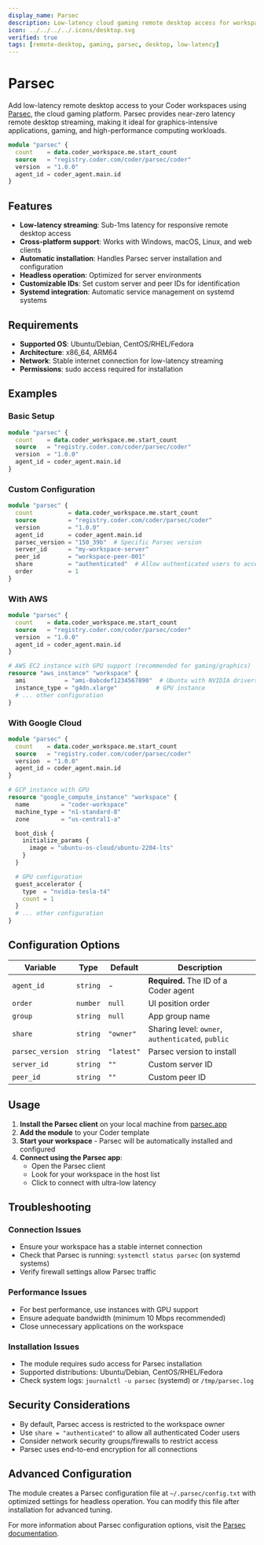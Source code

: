 ```yaml
---
display_name: Parsec
description: Low-latency cloud gaming remote desktop access for workspaces
icon: ../../../../.icons/desktop.svg
verified: true
tags: [remote-desktop, gaming, parsec, desktop, low-latency]
---
```


# Parsec

Add low-latency remote desktop access to your Coder workspaces using [Parsec](https://parsec.app/), the cloud gaming platform. Parsec provides near-zero latency remote desktop streaming, making it ideal for graphics-intensive applications, gaming, and high-performance computing workloads.

```tf
module "parsec" {
  count    = data.coder_workspace.me.start_count
  source   = "registry.coder.com/coder/parsec/coder"
  version  = "1.0.0"
  agent_id = coder_agent.main.id
}
```

## Features

- **Low-latency streaming**: Sub-1ms latency for responsive remote desktop access
- **Cross-platform support**: Works with Windows, macOS, Linux, and web clients
- **Automatic installation**: Handles Parsec server installation and configuration
- **Headless operation**: Optimized for server environments
- **Customizable IDs**: Set custom server and peer IDs for identification
- **Systemd integration**: Automatic service management on systemd systems

## Requirements

- **Supported OS**: Ubuntu/Debian, CentOS/RHEL/Fedora
- **Architecture**: x86_64, ARM64
- **Network**: Stable internet connection for low-latency streaming
- **Permissions**: sudo access required for installation

## Examples

### Basic Setup

```tf
module "parsec" {
  count    = data.coder_workspace.me.start_count
  source   = "registry.coder.com/coder/parsec/coder"
  version  = "1.0.0"
  agent_id = coder_agent.main.id
}
```

### Custom Configuration

```tf
module "parsec" {
  count          = data.coder_workspace.me.start_count
  source         = "registry.coder.com/coder/parsec/coder"
  version        = "1.0.0"
  agent_id       = coder_agent.main.id
  parsec_version = "150_39b"  # Specific Parsec version
  server_id      = "my-workspace-server"
  peer_id        = "workspace-peer-001"
  share          = "authenticated"  # Allow authenticated users to access
  order          = 1
}
```

### With AWS

```tf
module "parsec" {
  count    = data.coder_workspace.me.start_count
  source   = "registry.coder.com/coder/parsec/coder"
  version  = "1.0.0"
  agent_id = coder_agent.main.id
}

# AWS EC2 instance with GPU support (recommended for gaming/graphics)
resource "aws_instance" "workspace" {
  ami           = "ami-0abcdef1234567890"  # Ubuntu with NVIDIA drivers
  instance_type = "g4dn.xlarge"           # GPU instance
  # ... other configuration
}
```

### With Google Cloud

```tf
module "parsec" {
  count    = data.coder_workspace.me.start_count
  source   = "registry.coder.com/coder/parsec/coder"
  version  = "1.0.0"
  agent_id = coder_agent.main.id
}

# GCP instance with GPU
resource "google_compute_instance" "workspace" {
  name         = "coder-workspace"
  machine_type = "n1-standard-8"
  zone         = "us-central1-a"

  boot_disk {
    initialize_params {
      image = "ubuntu-os-cloud/ubuntu-2204-lts"
    }
  }

  # GPU configuration
  guest_accelerator {
    type  = "nvidia-tesla-t4"
    count = 1
  }
  # ... other configuration
}
```

## Configuration Options

| Variable | Type | Default | Description |
|----------|------|---------|-------------|
| `agent_id` | `string` | - | **Required.** The ID of a Coder agent |
| `order` | `number` | `null` | UI position order |
| `group` | `string` | `null` | App group name |
| `share` | `string` | `"owner"` | Sharing level: `owner`, `authenticated`, `public` |
| `parsec_version` | `string` | `"latest"` | Parsec version to install |
| `server_id` | `string` | `""` | Custom server ID |
| `peer_id` | `string` | `""` | Custom peer ID |

## Usage

1. **Install the Parsec client** on your local machine from [parsec.app](https://parsec.app/)
2. **Add the module** to your Coder template
3. **Start your workspace** - Parsec will be automatically installed and configured
4. **Connect using the Parsec app**:
   - Open the Parsec client
   - Look for your workspace in the host list
   - Click to connect with ultra-low latency

## Troubleshooting

### Connection Issues
- Ensure your workspace has a stable internet connection
- Check that Parsec is running: `systemctl status parsec` (on systemd systems)
- Verify firewall settings allow Parsec traffic

### Performance Issues
- For best performance, use instances with GPU support
- Ensure adequate bandwidth (minimum 10 Mbps recommended)
- Close unnecessary applications on the workspace

### Installation Issues
- The module requires sudo access for Parsec installation
- Supported distributions: Ubuntu/Debian, CentOS/RHEL/Fedora
- Check system logs: `journalctl -u parsec` (systemd) or `/tmp/parsec.log`

## Security Considerations

- By default, Parsec access is restricted to the workspace owner
- Use `share = "authenticated"` to allow all authenticated Coder users
- Consider network security groups/firewalls to restrict access
- Parsec uses end-to-end encryption for all connections

## Advanced Configuration

The module creates a Parsec configuration file at `~/.parsec/config.txt` with optimized settings for headless operation. You can modify this file after installation for advanced tuning.

For more information about Parsec configuration options, visit the [Parsec documentation](https://support.parsec.app/hc/en-us).
